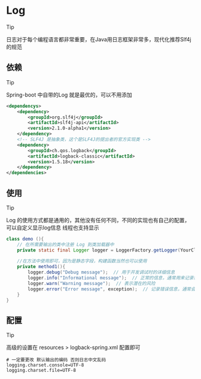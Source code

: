 # Log

> [!TIP]
> 日志对于每个编程语言都非常重要，在Java用日志框架非常多，现代化推荐Slf4j的规范

## 依赖

> [!TIP]
> Spring-boot 中自带的Log 就是最优的，可以不用添加

```xml
<dependencys>
    <dependency>
        <groupId>org.slf4j</groupId>
        <artifactId>slf4j-api</artifactId>
        <version>2.1.0-alpha1</version>
    </dependency>
    <!-- SLF4J 是抽象类，这个是SLF4J的提出者的官方实现类 -->
    <dependency>
        <groupId>ch.qos.logback</groupId>
        <artifactId>logback-classic</artifactId>
        <version>1.5.18</version>
    </dependency>
</dependencies>
```

## 使用

> [!TIP]
> Log 的使用方式都是通用的，其他没有任何不同，不同的实现也有自己的配置，可以自定义显示log信息 线程也支持显示

```java
class demo (){
    // 在所需要输出的类中注册 Log 到类加载器中
    private static final Logger logger = LoggerFactory.getLogger(YourClassName.class);
    
    //在方法中使用即可，因为是静态字段，构建函数当然也可以使用
    private method1(){
        logger.debug("Debug message");  // 用于开发调试时的详细信息
        logger.info("Informational message");  // 正常的信息，通常用来记录程序流
        logger.warn("Warning message");  // 表示潜在的风险
        logger.error("Error message", exception);  // 记录错误信息，通常会带上异常信息
    }
}
```

## 配置

> [!TIP]
> 高级的设置在 resources > logback-spring.xml 配置即可

```properties
# 一定要更改 默认输出的编码 否则日志中文乱码
logging.charset.console=UTF-8
logging.charset.file=UTF-8
```
